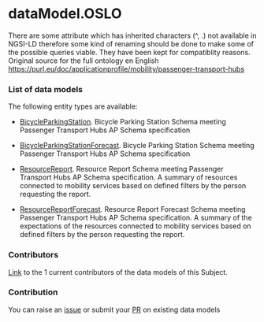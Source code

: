 # dataModel.OSLO
There are some attribute which has inherited characters (^, .) not available in NGSI-LD therefore some kind of renaming should be done to make some of the possible queries viable. They have been kept for compatiblity reasons. Original source for the full ontology en English https://purl.eu/doc/applicationprofile/mobility/passenger-transport-hubs

### List of data models

The following entity types are available:
- [BicycleParkingStation](https://github.com/smart-data-models/dataModel.OSLO/blob/master/BicycleParkingStation/README.md). Bicycle Parking Station Schema meeting Passenger Transport Hubs AP Schema specification

- [BicycleParkingStationForecast](https://github.com/smart-data-models/dataModel.OSLO/blob/master/BicycleParkingStationForecast/README.md). Bicycle Parking Station Schema meeting Passenger Transport Hubs AP Schema specification

- [ResourceReport](https://github.com/smart-data-models/dataModel.OSLO/blob/master/ResourceReport/README.md). Resource Report Schema meeting Passenger Transport Hubs AP Schema specification. A summary of resources connected to mobility services based on defined filters by the person requesting the report.

- [ResourceReportForecast](https://github.com/smart-data-models/dataModel.OSLO/blob/master/ResourceReportForecast/README.md). Resource Report Forecast Schema meeting Passenger Transport Hubs AP Schema specification. A summary of the expectations of the resources connected to mobility services based on defined filters by the person requesting the report.



### Contributors
[Link](https://github.com/smart-data-models/dataModel.OSLO/blob/master/CONTRIBUTORS.yaml) to the 1 current contributors of the data models of this Subject.


### Contribution
You can raise an [issue](https://github.com/smart-data-models/dataModel.OSLO/issues) or submit your [PR](https://github.com/smart-data-models/dataModel.OSLO/pulls) on existing data models
